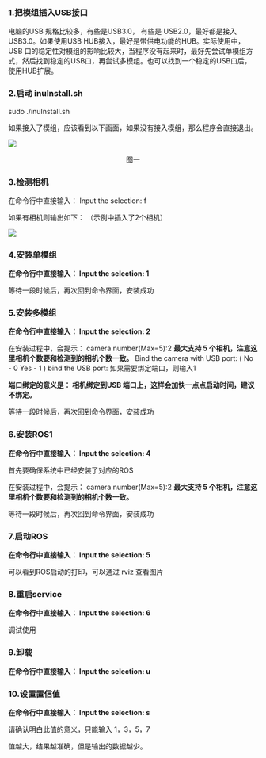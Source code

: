 ### 1.把模组插入USB接口
  电脑的USB 规格比较多，有些是USB3.0， 有些是 USB2.0，最好都是接入USB3.0。如果使用USB HUB接入，最好是带供电功能的HUB。实际使用中，USB 口的稳定性对模组的影响比较大，当程序没有起来时，最好先尝试单模组方式，然后找到稳定的USB口，再尝试多模组。也可以找到一个稳定的USB口后，使用HUB扩展。
### 2.启动 inuInstall.sh
  
  sudo ./inuInstall.sh

如果接入了模组，应该看到以下画面，如果没有接入模组，那么程序会直接退出。

![](./pic/start.png)
<center>图一</center>

### 3.检测相机
在命令行中直接输入：
Input the selection: f

如果有相机则输出如下： （示例中插入了2个相机）

![](./pic/cameras.png)

### 4.安装单模组
**在命令行中直接输入：
Input the selection: 1**

等待一段时候后，再次回到命令界面，安装成功

### 5.安装多模组
**在命令行中直接输入：
Input the selection: 2**

在安装过程中，会提示：
camera number(Max=5):2
**最大支持 5 个相机，注意这里相机个数要和检测到的相机个数一致。**
Bind the camera with USB port: ( No - 0  Yes - 1 )
bind the USB port:
如果需要绑定端口，则输入1

**端口绑定的意义是：
相机绑定到USB 端口上，这样会加快一点点启动时间，建议不绑定。**

等待一段时候后，再次回到命令界面，安装成功

### 6.安装ROS1
**在命令行中直接输入：
Input the selection: 4**

首先要确保系统中已经安装了对应的ROS

在安装过程中，会提示：
camera number(Max=5):2
**最大支持 5 个相机，注意这里相机个数要和检测到的相机个数一致。**

等待一段时候后，再次回到命令界面，安装成功

### 7.启动ROS
**在命令行中直接输入：
Input the selection: 5**

可以看到ROS启动的打印，可以通过 rviz 查看图片

### 8.重启service
**在命令行中直接输入：
Input the selection: 6**

调试使用

### 9.卸载
**在命令行中直接输入：
Input the selection: u**

### 10.设置置信值
**在命令行中直接输入：
Input the selection: s**

请确认明白此值的意义，只能输入 1，3，5，7

值越大，结果越准确，但是输出的数据越少。